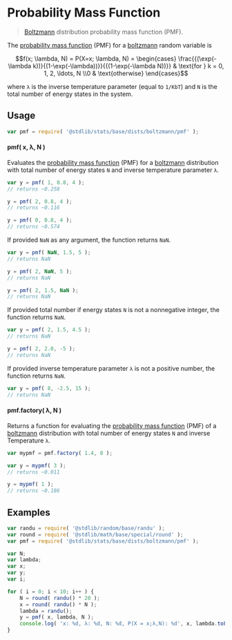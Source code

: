 <!--

@license Apache-2.0

Copyright (c) 2024 The Stdlib Authors.

Licensed under the Apache License, Version 2.0 (the "License");
you may not use this file except in compliance with the License.
You may obtain a copy of the License at

   http://www.apache.org/licenses/LICENSE-2.0

Unless required by applicable law or agreed to in writing, software
distributed under the License is distributed on an "AS IS" BASIS,
WITHOUT WARRANTIES OR CONDITIONS OF ANY KIND, either express or implied.
See the License for the specific language governing permissions and
limitations under the License.

-->

# Probability Mass Function

> [Boltzmann][boltzmann-distribution] distribution probability mass function (PMF).

<section class="intro">

The [probability mass function][pmf] (PMF) for a [boltzmann][boltzmann-distribution] random variable is

```math
f(x; \lambda, N) = P(X=x; \lambda, N) = \begin{cases}
\frac{{(\exp(-\lambda k))}{(1-\exp(-\lambda))}}{{(1-\exp(-\lambda N))}} & \text{for } k = 0, 1, 2, \ldots, N \\0 & \text{otherwise}
\end{cases}
```

where `λ` is the inverse temperature parameter (equal to `1/KbT`) and `N` is the total number of energy states in the system.

</section>

<!-- /.intro -->

<section class="usage">

## Usage

```javascript
var pmf = require( '@stdlib/stats/base/dists/boltzmann/pmf' );
```

#### pmf( x, λ, N )

Evaluates the [probability mass function][pmf] (PMF) for a [boltzmann][boltzmann-distribution] distribution with total number of energy states `N` and inverse temperature parameter `λ`.

```javascript
var y = pmf( 1, 0.8, 4 );
// returns ~0.258

y = pmf( 2, 0.8, 4 );
// returns ~0.116

y = pmf( 0, 0.8, 4 );
// returns ~0.574
```

If provided `NaN` as any argument, the function returns `NaN`.

```javascript
var y = pmf( NaN, 1.5, 5 );
// returns NaN

y = pmf( 2, NaN, 5 );
// returns NaN

y = pmf( 2, 1.5, NaN );
// returns NaN
```

If provided total number if energy states `N` is not a nonnegative integer, the function returns `NaN`.

```javascript
var y = pmf( 2, 1.5, 4.5 );
// returns NaN

y = pmf( 2, 2.0, -5 );
// returns NaN
```

If provided inverse temperature parameter `λ` is not a positive number, the function returns `NaN`.

```javascript
var y = pmf( 8, -2.5, 15 );
// returns NaN
```

#### pmf.factory( λ, N )

Returns a function for evaluating the [probability mass function][pmf] (PMF) of a [boltzmann][boltzmann-distribution] distribution with total number of energy states `N` and inverse Temperature `λ`.

```javascript
var mypmf = pmf.factory( 1.4, 8 );

var y = mypmf( 3 );
// returns ~0.011

y = mypmf( 1 );
// returns ~0.186
```

</section>

<!-- /.usage -->

<section class="examples">

## Examples

<!-- eslint no-undef: "error" -->

```javascript
var randu = require( '@stdlib/random/base/randu' );
var round = require( '@stdlib/math/base/special/round' );
var pmf = require( '@stdlib/stats/base/dists/boltzmann/pmf' );

var N;
var lambda;
var x;
var y;
var i;

for ( i = 0; i < 10; i++ ) {
    N = round( randu() * 20 );
    x = round( randu() * N );
    lambda = randu();
    y = pmf( x, lambda, N );
    console.log( 'x: %d, λ: %d, N: %d, P(X = x;λ,N): %d', x, lambda.toFixed( 4 ), N, y.toFixed( 4 ) );
}
```

</section>

<!-- /.examples -->

<!-- Section for related `stdlib` packages. Do not manually edit this section, as it is automatically populated. -->

<section class="related">

</section>

<!-- /.related -->

<!-- Section for all links. Make sure to keep an empty line after the `section` element and another before the `/section` close. -->

<section class="links">

[boltzmann-distribution]: https://en.wikipedia.org/wiki/Boltzmann_distribution
[pmf]: https://en.wikipedia.org/wiki/Probability_mass_function

</section>

<!-- /.links -->
